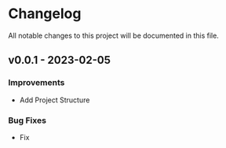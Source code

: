 # Changelog
All notable changes to this project will be documented in this file.

## v0.0.1 - 2023-02-05

### Improvements
- Add Project Structure


### Bug Fixes
- Fix 
